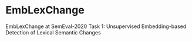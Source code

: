 # EmbLexChange
EmbLexChange at SemEval-2020 Task 1:  Unsupervised Embedding-based Detection of Lexical Semantic Changes
